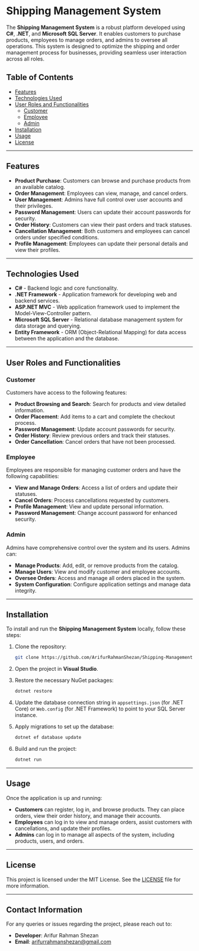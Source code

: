 # Shipping Management System

The **Shipping Management System** is a robust platform developed using **C#**, **.NET**, and **Microsoft SQL Server**. It enables customers to purchase products, employees to manage orders, and admins to oversee all operations. This system is designed to optimize the shipping and order management process for businesses, providing seamless user interaction across all roles.

## Table of Contents
- [Features](#features)
- [Technologies Used](#technologies-used)
- [User Roles and Functionalities](#user-roles-and-functionalities)
  - [Customer](#customer)
  - [Employee](#employee)
  - [Admin](#admin)
- [Installation](#installation)
- [Usage](#usage)
- [License](#license)

---

## Features

- **Product Purchase**: Customers can browse and purchase products from an available catalog.
- **Order Management**: Employees can view, manage, and cancel orders.
- **User Management**: Admins have full control over user accounts and their privileges.
- **Password Management**: Users can update their account passwords for security.
- **Order History**: Customers can view their past orders and track statuses.
- **Cancellation Management**: Both customers and employees can cancel orders under specified conditions.
- **Profile Management**: Employees can update their personal details and view their profiles.

---

## Technologies Used

- **C#** - Backend logic and core functionality.
- **.NET Framework** - Application framework for developing web and backend services.
- **ASP.NET MVC** - Web application framework used to implement the Model-View-Controller pattern.
- **Microsoft SQL Server** - Relational database management system for data storage and querying.
- **Entity Framework** - ORM (Object-Relational Mapping) for data access between the application and the database.

---

## User Roles and Functionalities

### Customer
Customers have access to the following features:
- **Product Browsing and Search**: Search for products and view detailed information.
- **Order Placement**: Add items to a cart and complete the checkout process.
- **Password Management**: Update account passwords for security.
- **Order History**: Review previous orders and track their statuses.
- **Order Cancellation**: Cancel orders that have not been processed.

### Employee
Employees are responsible for managing customer orders and have the following capabilities:
- **View and Manage Orders**: Access a list of orders and update their statuses.
- **Cancel Orders**: Process cancellations requested by customers.
- **Profile Management**: View and update personal information.
- **Password Management**: Change account password for enhanced security.

### Admin
Admins have comprehensive control over the system and its users. Admins can:
- **Manage Products**: Add, edit, or remove products from the catalog.
- **Manage Users**: View and modify customer and employee accounts.
- **Oversee Orders**: Access and manage all orders placed in the system.
- **System Configuration**: Configure application settings and manage data integrity.

---

## Installation

To install and run the **Shipping Management System** locally, follow these steps:

1. Clone the repository:
   ```bash
   git clone https://github.com/ArifurRahmanShezan/Shipping-Management-System.git
   ```

2. Open the project in **Visual Studio**.

3. Restore the necessary NuGet packages:
   ```bash
   dotnet restore
   ```

4. Update the database connection string in `appsettings.json` (for .NET Core) or `Web.config` (for .NET Framework) to point to your SQL Server instance.

5. Apply migrations to set up the database:
   ```bash
   dotnet ef database update
   ```

6. Build and run the project:
   ```bash
   dotnet run
   ```

---

## Usage

Once the application is up and running:

- **Customers** can register, log in, and browse products. They can place orders, view their order history, and manage their accounts.
- **Employees** can log in to view and manage orders, assist customers with cancellations, and update their profiles.
- **Admins** can log in to manage all aspects of the system, including products, users, and orders.

---

## License

This project is licensed under the MIT License. See the [LICENSE](LICENSE) file for more information.

---

## Contact Information

For any queries or issues regarding the project, please reach out to:

- **Developer**: Arifur Rahman Shezan
- **Email**: [arifurrahmanshezan@gmail.com](mailto:arifurrahmanshezan@gmail.com) 
